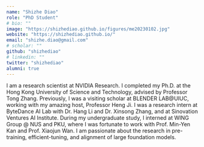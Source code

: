 ```yaml
---
name: "Shizhe Diao"
role: "PhD Student"
# bio: ""
image: "https://shizhediao.github.io/figures/me20230102.jpg"
website: "https://shizhediao.github.io/"
email: "shizhe.diao@gmail.com"
# scholar: ""
github: "shizhediao"
# linkedin: ""
twitter: "shizhediao"
alumni: true
---
```


I am a research scientist at NVIDIA Research. I completed my Ph.D. at the Hong Kong University of Science and Technology, advised by Professor Tong Zhang. Previously, I was a visiting scholar at BLENDER LAB@UIUC, working with my amazing host, Professor Heng Ji. I was a research intern at ByteDance AI Lab with Dr. Hang Li and Dr. Xinsong Zhang, and at Sinovation Ventures AI Institute. During my undergraduate study, I interned at WING Group @ NUS and PKU, where I was fortunate to work with Prof. Min-Yen Kan and Prof. Xiaojun Wan. I am passionate about the research in pre-training, efficient-tuning, and alignment of large foundation models.